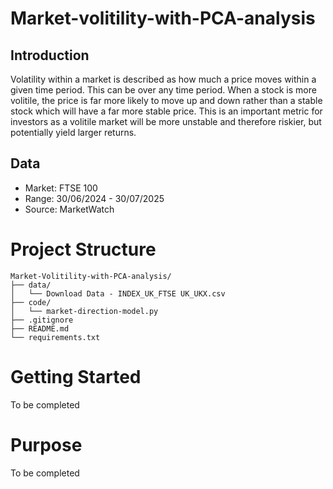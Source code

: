 # Market-volitility-with-PCA-analysis

## Introduction

Volatility within a market is described as how much a price moves within a given time period. This can be over any time period. When a stock is more volitile, the price is far more likely to move up and down rather than a stable stock which will have a far more stable price. This is an important metric for investors as a volitile market will be more unstable and therefore riskier, but potentially yield larger returns.

## Data

* Market: FTSE 100
* Range: 30/06/2024 - 30/07/2025
* Source: MarketWatch

# Project Structure

```
Market-Volitility-with-PCA-analysis/
├── data/
│   └── Download Data - INDEX_UK_FTSE UK_UKX.csv
├── code/
│   └── market-direction-model.py
├── .gitignore
├── README.md
└── requirements.txt
```

# Getting Started

To be completed

# Purpose

To be completed
